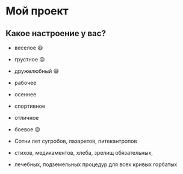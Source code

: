 # Мой проект

## Какое настроение у вас?
* веселое :smiley:
* грустное :unamused:
* дружелюбный :sweat_smile:
* рабочее
* осеннее
* спортивное
* отличное 
* боевое :angry:

* Сотни лет сугробов, лазаретов, питекантропов
* стихов, медикаментов, хлеба, зрелищ обязательных,
* лечебных, подземельных процедур для всех кривых горбатых